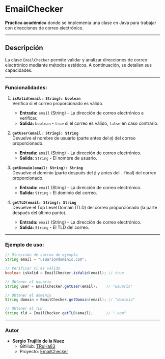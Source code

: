 # EmailChecker

**Práctica académica** donde se implementa una clase en Java para trabajar con direcciones de correo electrónico.

---

## Descripción

La clase `EmailChecker` permite validar y analizar direcciones de correo electrónico mediante métodos estáticos. A continuación, se detallan sus capacidades.

---
### Funcionalidades:

1. **`isValid(email: String): boolean`**  
   Verifica si el correo proporcionado es válido.
    - **Entrada:** `email` (String) - La dirección de correo electrónico a verificar.
    - **Salida:** `boolean` - `true` si el correo es válido, `false` en caso contrario.



2. **`getUser(email: String): String`**  
   Devuelve el nombre de usuario (parte antes del `@`) del correo proporcionado.
    - **Entrada:** `email` (String) - La dirección de correo electrónico.
    - **Salida:** `String` - El nombre de usuario.


3. **`getDomain(email: String): String`**  
   Devuelve el dominio (parte después del `@` y antes del `.` final) del correo proporcionado.
    - **Entrada:** `email` (String) - La dirección de correo electrónico.
    - **Salida:** `String` - El dominio del correo.


4. **`getTLD(email: String): String`**  
   Devuelve el Top Level Domain (TLD) del correo proporcionado (la parte después del último punto).
    - **Entrada:** `email` (String) - La dirección de correo electrónico.
    - **Salida:** `String` - El TLD del correo.

---

### Ejemplo de uso:

```java
// Dirección de correo de ejemplo
String email = "usuario@dominio.com";

// Verificar si es válido
boolean isValid = EmailChecker.isValid(email); // true

// Obtener el usuario
String user = EmailChecker.getUser(email);    // "usuario"

// Obtener el dominio
String domain = EmailChecker.getDomain(email); // "dominio"

// Obtener el TLD
String tld = EmailChecker.getTLD(email);      // ".com"
```

---

### Autor
- **Sergio Trujillo de la Nuez**
    - GitHub: [TRuHa83](https://github.com/TRuHa83)
    - Proyecto: [EmailChecker](https://github.com/TRuHa83/EmailChecker)
